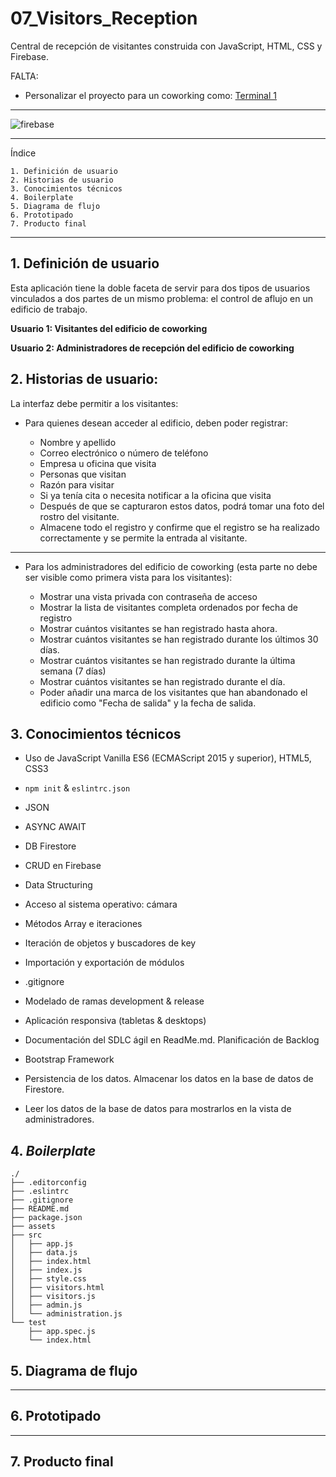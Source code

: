 # 07_Visitors_Reception

Central de recepción de visitantes construida con JavaScript, HTML, CSS y Firebase.

FALTA:

- Personalizar el proyecto para un coworking como: [Terminal 1](https://terminal1.mx/)

---

![firebase](https://media.giphy.com/media/9YK1vUKyYmGUEsCtmC/giphy.gif)

---

Índice

    1. Definición de usuario
    2. Historias de usuario
    3. Conocimientos técnicos
    4. Boilerplate
    5. Diagrama de flujo
    6. Prototipado
    7. Producto final

---

## 1. Definición de usuario

Esta aplicación tiene la doble faceta de servir para dos tipos de usuarios vinculados a dos partes de un mismo problema: el control de aflujo en un edificio de trabajo.

**Usuario 1: Visitantes del edificio de coworking**

**Usuario 2: Administradores de recepción del edificio de coworking**

## 2. Historias de usuario:

La interfaz debe permitir a los visitantes:

- Para quienes desean acceder al edificio, deben poder registrar:

  - Nombre y apellido
  - Correo electrónico o número de teléfono
  - Empresa u oficina que visita
  - Personas que visitan
  - Razón para visitar
  - Si ya tenía cita o necesita notificar a la oficina que visita
  - Después de que se capturaron estos datos, podrá tomar una foto del rostro del visitante.
  - Almacene todo el registro y confirme que el registro se ha realizado correctamente y se permite la entrada al visitante.

---

- Para los administradores del edificio de coworking (esta parte no debe ser visible como primera vista para los visitantes):

  - Mostrar una vista privada con contraseña de acceso
  - Mostrar la lista de visitantes completa ordenados por fecha de registro
  - Mostrar cuántos visitantes se han registrado hasta ahora.
  - Mostrar cuántos visitantes se han registrado durante los últimos 30 días.
  - Mostrar cuántos visitantes se han registrado durante la última semana (7 días)
  - Mostrar cuántos visitantes se han registrado durante el día.
  - Poder añadir una marca de los visitantes que han abandonado el edificio como "Fecha de salida" y la fecha de salida.

## 3. Conocimientos técnicos

- Uso de JavaScript Vanilla ES6 (ECMAScript 2015 y superior), HTML5, CSS3

- `npm init` & `eslintrc.json`

- JSON

- ASYNC AWAIT

- DB Firestore

- CRUD en Firebase

- Data Structuring

- Acceso al sistema operativo: cámara

- Métodos Array e iteraciones

- Iteración de objetos y buscadores de key

- Importación y exportación de módulos

- .gitignore

- Modelado de ramas development & release

- Aplicación responsiva (tabletas & desktops)

- Documentación del SDLC ágil en ReadMe.md. Planificación de Backlog

- Bootstrap Framework

- Persistencia de los datos. Almacenar los datos en la base de datos de Firestore.

- Leer los datos de la base de datos para mostrarlos en la vista de administradores.

## 4. _Boilerplate_

```text
./
├── .editorconfig
├── .eslintrc
├── .gitignore
├── README.md
├── package.json
├── assets
├── src
│   ├── app.js
│   ├── data.js
│   ├── index.html
│   ├── index.js
│   ├── style.css
│   ├── visitors.html
│   ├── visitors.js
│   ├── admin.js
│   └── administration.js
└── test
    ├── app.spec.js
    └── index.html
```

## 5. Diagrama de flujo

---

## 6. Prototipado

---

## 7. Producto final

